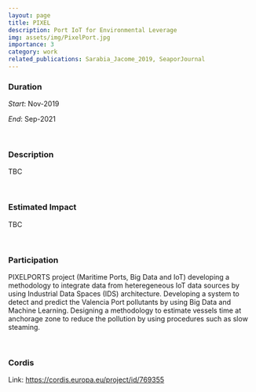 ```yaml
---
layout: page
title: PIXEL 
description: Port IoT for Environmental Leverage
img: assets/img/PixelPort.jpg
importance: 3
category: work
related_publications: Sarabia_Jacome_2019, SeaporJournal
---
```


### Duration

*Start*: Nov-2019


*End*: Sep-2021 

&nbsp;

### Description
TBC



&nbsp;


### Estimated Impact
TBC


&nbsp;

### Participation
PIXELPORTS project (Maritime Ports, Big Data and IoT) developing a methodology to integrate data from heteregeneous IoT data sources by using Industrial Data Spaces (IDS) architecture. Developing a system to detect and predict the Valencia Port pollutants by using Big Data and Machine Learning. Designing a methodology to estimate vessels time at anchorage zone to reduce the pollution by using procedures such as slow steaming. 



&nbsp;

### Cordis
Link: https://cordis.europa.eu/project/id/769355

&nbsp;


